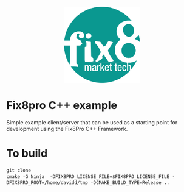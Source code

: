 <p align="center">
  <a href="https://www.fix8mt.com"><img src="fix8mt_Master_Logo_Green_Trans.png" width="200"></a>
</p>

# Fix8pro C++ example
Simple example client/server that can be used as a starting point for development using the Fix8Pro C++ Framework.

# To build

```
git clone 
cmake -G Ninja  -DFIX8PRO_LICENSE_FILE=$FIX8PRO_LICENSE_FILE -DFIX8PRO_ROOT=/home/davidd/tmp -DCMAKE_BUILD_TYPE=Release ..
```

